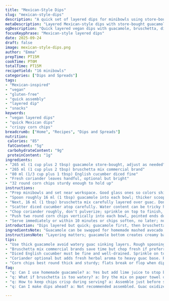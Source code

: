 ```yaml
---
title: "Mexican-Style Dips"
slug: "mexican-style-dips"
description: "A quick set of layered dips for minibowls using store-bought guacamole and bruschetta mix with diced English cucumber and fresh cilantro. Served with crunchy round corn chips for a crunchy hit. Vegetarian, vegan, gluten-free, nut-free, dairy-free, egg-free. Total assembly about 15 minutes."
metaDescription: "Layered Mexican-style dips with store-bought guacamole, bruschetta mix, cucumber, coriander, and crisp round corn chips ready in 15 minutes; vegan, gluten-free."
ogDescription: "Quick layered vegan dips with guacamole, bruschetta, diced cucumber, fresh coriander, and sturdy round corn chips. Crisp, fresh, assemble fast or chips sog."
focusKeyphrase: "Mexican-style layered dips"
date: 2025-09-24
draft: false
image: mexican-style-dips.png
author: "Emma"
prepTime: PT15M
cookTime: PT0M
totalTime: PT15M
recipeYield: "16 minibowls"
categories: ["Dips and Spreads"]
tags:
- "Mexican-inspired"
- "vegan"
- "gluten-free"
- "quick assembly"
- "layered dip"
- "snacks"
keywords:
- "vegan layered dips"
- "quick Mexican dips"
- "crispy corn chips"
breadcrumb: ["Home", "Recipes", "Dips and Spreads"]
nutrition: 
 calories: "85"
 fatContent: "5g"
 carbohydrateContent: "9g"
 proteinContent: "1g"
ingredients:
- "265 ml (1 cup plus 2 tbsp) guacamole store-bought, adjust as needed"
- "265 ml (1 cup plus 2 tbsp) bruschetta mix commercial brand"
- "80 ml (1/3 cup plus 1 tbsp) English cucumber diced fine"
- "Fresh coriander leaves handful, optional but bright"
- "32 round corn chips sturdy enough to hold up"
instructions:
- "Prep minibowls and set near workspace. Good glass ones so colors shine through."
- "Spoon roughly 16 ml (1 tbsp) guacamole into each bowl; thicker scoops clog the layering; aim for even spread, not globs. Thickness matters so chips don’t slide."
- "Next, 16 ml (1 tbsp) bruschetta mix carefully layered over guac. Don't stir in or colors dull, keep sharp contrast."
- "Scatter diced cucumber atop carefully. Water content can be tricky here, too much, soggy bite; dry on paper towel first if needed."
- "Chop coriander roughly, don't pulverize; sprinkle on top to finish, if using. Adds fresh herbal aroma that lifts heavy guac."
- "Push two round corn chips vertically into each bowl, pointed ends down for flair and dipping ease."
- "Serve immediately or within 10 minutes or chips soften, no later; no reheating. Visual cue: chips stay crisp, guac glistens, cucumbers firm. If chips lose crunch, swap for fresh ones."
introduction: "Dips layered but quick; guacamole first, then bruschetta mix like a shine of color, texture clash right there. Never tried mixing guac into bruschetta — sloppy mess, trust me. Cucumbers add snap, clean contrast; coriander lifts it but optional if hated. Corn chips chosen carefully, thick and round for stabbing vertically; flats are sad, limp. Learned from past where chips drowned in wet guac. Timing? Chips go stale fast, so time your assembly or chips die out. No cooking here, all assembly; sounds boring but chaos if you rush and drown textures. This combo plays with textures, colors, aroma contrasts — simple but precise. Like a layered dip with attitude."
ingredientsNote: "Guacamole can be swapped for homemade mashed avocado; add lime juice to prevent browning but beware runny guac. Bruschetta mix store-bought works best for speed but you can chop fresh tomatoes, onion, basil, a pinch of vinegar; dries out fast though, use a paper towel sieving technique to reduce liquid. Cucumbers—English or Persian preferred for fewer seeds. Diced fine to avoid watery mouthfeel, sometimes patting dry saves soggy issues. Coriander: optional but active flavor, substitute with fresh parsley or chives if disliked. Corn chips—round preferred; buy thick sturdy ones to prevent breakage. Thinner chips mean more ruined presentation, sogginess, no fun when stabbing dip. Avoid old stale chips—test bend them before use. Storage not recommended once assembled, chips get limp quickly."
instructionsNote: "Layering matters; guacamole bottom creates creamy base, bruschetta mix on top adds sweet acidity and texture contrast. Swirling them together ruins the layered effect and texture balance. Spoon gently to avoid mixing. Add cucumber last to retain crunch, add refreshing cool burst. Overdiced cucumber releases water, sogging dip fast. Insert chips carefully; pressure too hard breaks them. Best to insert chip corners vertically so it ‘holds’ and spectacle effect. Serve right after assembly, chips sog quickly and lose that satisfying crunch that sharpens flavors. If guacamole thickens or dries, whisk briefly with a spoon to refresh texture. Timing assembly based on party size; even 10 minutes delay alters chip quality. Do not leave mushrooms or damp veggies near assembled dips to avoid limpness. Visual cues your best guide here; pops of vibrant red from bruschetta, bright green guac, clean white cucumber remain fresh when serving window is right."
tips:
- "Use thick guacamole avoid watery guac sinking layers. Rough spooning, not globs; thick enough to hold chips but smooth to spread. Aim even layer so chips don’t slip. Timing crucial; chips get soggy fast. Assemble close to serving time. If guac thickens fridge, whisk briefly to refresh texture."
- "Bruschetta mix commercial brands save time but chop fresh if preferred; dry well on paper towel or layer will sog fast. Tomatoes high water content so dry technique needed. Layer bruschetta carefully atop guac without mixing. Sharp color contrast crucial for visual appeal and texture. No swirl or muddy dip."
- "Diced English cucumber must be fine and well-drained. Sprinkle on top last. Excess water kills crunch then soggy dip follows. Paper towel drying recommended. If excessive moisture, blot gently before layering. Alternative: Persian cucumber if seeds bother. Cucumber adds fresh cool bite, keeps it bright."
- "Coriander optional but adds fresh herbal aroma to heavy guac base. Rough chop only never pulverize or flavor becomes overly grassy. Parsley or chives can swap coriander if disliked. Sprinkle last atop cucumber to finish layering. Adds pop of green and slight herbal lift, balances fruitiness from bruschetta."
- "Corn chips best round thick and sturdy; flats break or flop when dipped. Insert chips vertically with pointed ends down so hold dip and add visual interest. Too much pressure breaks chips easily. Fresh chips always better; test bend before use. Assemble dip and serve within 10 minutes max or chips soften and lose crunch."
faq:
- "q: Can I use homemade guacamole? a: Yes but add lime juice to stop browning and keep color. Homemade guac sometimes runnier so watch thickness. Too runny means layers muddy and chips sog. Swirl guac gently or spread thickly. Sometimes store-bought easier for texture control."
- "q: What if bruschetta is too watery? a: Dry the mix on paper towel or sieve excess moisture out. Tomatoes release water fast and make dip soggy. Alternatively chop fresh but dry small batches. Store-bought varies in moisture depending on brand. Never stir into guac, layer only."
- "q: How to keep chips crisp during serving? a: Assemble just before serving, max 10 minutes exposed to dip or chips go limp. Store chips separately if delayed. Insert chips vertical corners to improve stability and crunch retention. Replace chips every 10 minutes if serving long time or dips lose texture."
- "q: Can I make dips ahead? a: Not recommended assembled. Guac oxidizes and browns. Chips soften fast. Prep individual components early but layer just before serving. Keep cucumber dry stored separately. Once layered, timing and serving immediate critical. Refrigerate components separately, not combined."

---
```

